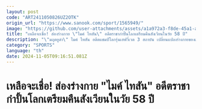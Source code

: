 ```yaml
---
layout: post
code: "ART2411050826UZ2OTK"
origin_url: "https://www.sanook.com/sport/1565949/"
image: "https://github.com/user-attachments/assets/a1a972a3-f8de-45a1-aa23-663b8d0155a0"
title: "เหลือจะเชื่อ! ส่องร่างกาย \"ไมค์ ไทสัน\" อดีตราชากำปั้นโลกเตรียมคืนสังเวียนในวัย 58 ปี"
description: "\"มฤตยูดำ\" ไมค์ ไทสัน อดีตแชมป์โลกรุ่นเฮฟวี่เวต 3 สถาบัน เปลี่ยนแปลงร่างกายของตัวเองได้อย่างเหลือเชื่อหลังใช้เวลาเพียงแค่หนึ่งปีก่อนที่จะต้องขึ้นสังเวียนฟาดปากกับ เจค พอล ยูทูบเบอร์สายมวยจอมเกรียน"
category: "SPORTS"
language: "th"
date: 2024-11-05T09:16:51.081Z
---
```


# เหลือจะเชื่อ! ส่องร่างกาย "ไมค์ ไทสัน" อดีตราชากำปั้นโลกเตรียมคืนสังเวียนในวัย 58 ปี